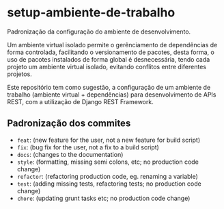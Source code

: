 # setup-ambiente-de-trabalho
Padronização da configuração do ambiente de desenvolvimento.

Um ambiente virtual isolado permite o gerênciamento de dependências de forma controlada, facilitando o versionamento de pacotes, desta forma, o uso de pacotes instalados de forma global é desnecessária, tendo cada projeto um ambiente virtual isolado, evitando conflitos entre diferentes projetos.

Este repositório tem como sugestão, a configuração de um ambiente de trabalho (ambiente virtual + dependências) para desenvolvimento de APIs REST, com a utilização de Django REST Framework.

## Padronização dos commites
- `feat`: (new feature for the user, not a new feature for build script)
- `fix`: (bug fix for the user, not a fix to a build script)
- `docs`: (changes to the documentation)
- `style`: (formatting, missing semi colons, etc; no production code change)
- `refactor`: (refactoring production code, eg. renaming a variable)
- `test`: (adding missing tests, refactoring tests; no production code change)
- `chore`: (updating grunt tasks etc; no production code change)
